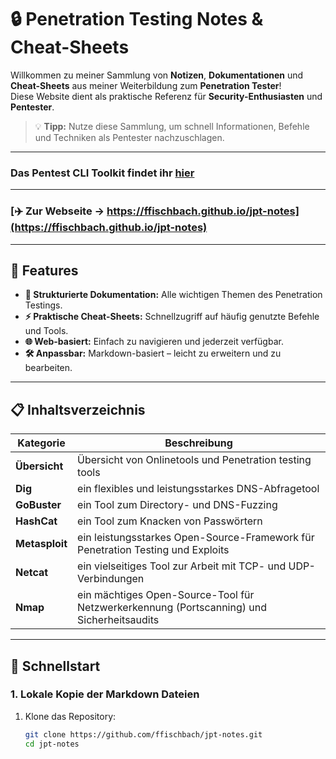 # 🔒 Penetration Testing Notes & Cheat-Sheets

Willkommen zu meiner Sammlung von **Notizen**, **Dokumentationen** und **Cheat-Sheets** aus meiner Weiterbildung zum **Penetration Tester**!  
Diese Website dient als praktische Referenz für **Security-Enthusiasten** und **Pentester**.

> 💡 **Tipp:** Nutze diese Sammlung, um schnell Informationen, Befehle und Techniken als Pentester nachzuschlagen.

---

### Das Pentest CLI Toolkit findet ihr [hier](toolkit/README.md)

---

### [✈️ Zur Webseite -> https://ffischbach.github.io/jpt-notes](https://ffischbach.github.io/jpt-notes)

---

## 🌟 Features

- **📝 Strukturierte Dokumentation:** Alle wichtigen Themen des Penetration Testings.
- **⚡ Praktische Cheat-Sheets:** Schnellzugriff auf häufig genutzte Befehle und Tools.
- **🌐 Web-basiert:** Einfach zu navigieren und jederzeit verfügbar.
- **🛠️ Anpassbar:** Markdown-basiert – leicht zu erweitern und zu bearbeiten.

---

## 📋 Inhaltsverzeichnis

| Kategorie             | Beschreibung                                            |
|-----------------------|--------------------------------------------------------|
| **Übersicht**         | Übersicht von Onlinetools und Penetration testing tools |
| **Dig**               | ein flexibles und leistungsstarkes DNS-Abfragetool  |
| **GoBuster**          | ein Tool zum Directory- und DNS-Fuzzing                  |
| **HashCat**           | ein Tool zum Knacken von Passwörtern    |
| **Metasploit**        | ein leistungsstarkes Open-Source-Framework für Penetration Testing und Exploits   |
| **Netcat**            | ein vielseitiges Tool zur Arbeit mit TCP- und UDP-Verbindungen   |
| **Nmap**              | ein mächtiges Open-Source-Tool für Netzwerkerkennung (Portscanning) und Sicherheitsaudits   |

---

## 🚀 Schnellstart

### **1. Lokale Kopie der Markdown Dateien**
1. Klone das Repository:
   ```bash
   git clone https://github.com/ffischbach/jpt-notes.git
   cd jpt-notes
